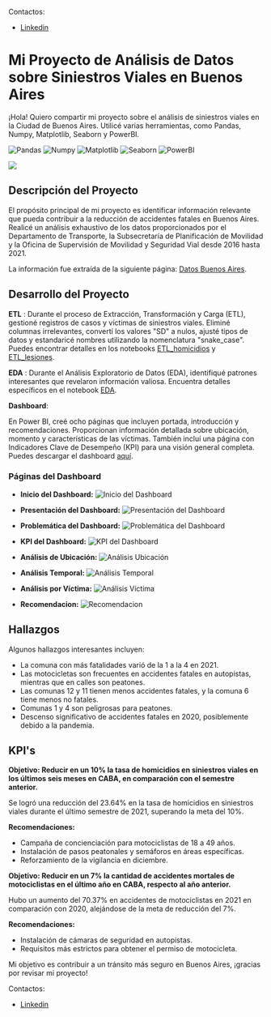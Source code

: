 Contactos:

* [Linkedin](https://www.linkedin.com/in/gerard-carrizo-508b16133/)

# Mi Proyecto de Análisis de Datos sobre Siniestros Viales en Buenos Aires

¡Hola! Quiero compartir mi proyecto sobre el análisis de siniestros viales en la Ciudad de Buenos Aires. Utilicé varias herramientas, como Pandas, Numpy, Matplotlib, Seaborn y PowerBI.

![Pandas](https://img.shields.io/badge/-Pandas-333333?style=flat&logo=pandas)
![Numpy](https://img.shields.io/badge/-Numpy-333333?style=flat&logo=numpy)
![Matplotlib](https://img.shields.io/badge/-Matplotlib-333333?style=flat&logo=matplotlib)
![Seaborn](https://img.shields.io/badge/-Seaborn-333333?style=flat&logo=seaborn)
![PowerBI](https://img.shields.io/badge/-PowerBI-333333?style=flat&logo=PowerBI)


<img src="https://imgs.search.brave.com/A1wV76mXvYPGjqy2cErnSjYRioo2UVyopQtAtvxx8HI/rs:fit:860:0:0/g:ce/aHR0cHM6Ly9haG9y/cmFzZWd1cm9zLm14/L3dwLWNvbnRlbnQv/dXBsb2Fkcy8yMDIy/LzEyL3Npbmllc3Ry/by5qcGc">

## Descripción del Proyecto

El propósito principal de mi proyecto es identificar información relevante que pueda contribuir a la reducción de accidentes fatales en Buenos Aires. Realicé un análisis exhaustivo de los datos proporcionados por el Departamento de Transporte, la Subsecretaría de Planificación de Movilidad y la Oficina de Supervisión de Movilidad y Seguridad Vial desde 2016 hasta 2021.

La información fue extraída de la siguiente página: [Datos Buenos Aires](https://data.buenosaires.gob.ar/dataset/victimas-siniestros-viales).

## Desarrollo del Proyecto

**ETL** : Durante el proceso de Extracción, Transformación y Carga (ETL), gestioné registros de casos y víctimas de siniestros viales. Eliminé columnas irrelevantes, convertí los valores "SD" a nulos, ajusté tipos de datos y estandaricé nombres utilizando la nomenclatura "snake_case". Puedes encontrar detalles en los notebooks [ETL_homicidios](/Notebooks/02_ETL_homicidios.ipynb) y [ETL_lesiones](/Notebooks/02_ETL_lesiones.ipynb).

**EDA** : Durante el Análisis Exploratorio de Datos (EDA), identifiqué patrones interesantes que revelaron información valiosa. Encuentra detalles específicos en el notebook [EDA](Notebooks/04_EDA.ipynb).

**Dashboard**:

En Power BI, creé ocho páginas que incluyen portada, introducción y recomendaciones. Proporcionan información detallada sobre ubicación, momento y características de las víctimas. También incluí una página con Indicadores Clave de Desempeño (KPI) para una visión general completa. Puedes descargar el dashboard [aquí](Dashboard.pbix).

### Páginas del Dashboard

- **Inicio del Dashboard:**
![Inicio del Dashboard](Img/Inicio.png)

- **Presentación del Dashboard:**
![Presentación del Dashboard](Img/Presentacion.png)

- **Problemática del Dashboard:**
![Problemática del Dashboard](Img/Problematica.png)

- **KPI del Dashboard:**
![KPI del Dashboard](Img/KPI.png)

- **Análisis de Ubicación:**
![Análisis Ubicación](Img/Analisis_ubicacion.png)

- **Análisis Temporal:**
![Análisis Temporal](Img/Analisis_temporal.png)

- **Análisis por Víctima:**
![Análisis Víctima](Img/Analisis_victima.png)

- **Recomendacion:**
![Recomendacion](Img/Recomendacion.png)

## Hallazgos

Algunos hallazgos interesantes incluyen:

- La comuna con más fatalidades varió de la 1 a la 4 en 2021.
- Las motocicletas son frecuentes en accidentes fatales en autopistas, mientras que en calles son peatones.
- Las comunas 12 y 11 tienen menos accidentes fatales, y la comuna 6 tiene menos no fatales.
- Comunas 1 y 4 son peligrosas para peatones.
- Descenso significativo de accidentes fatales en 2020, posiblemente debido a la pandemia.

## KPI's

**Objetivo: Reducir en un 10% la tasa de homicidios en siniestros viales en los últimos seis meses en CABA, en comparación con el semestre anterior.**

Se logró una reducción del 23.64% en la tasa de homicidios en siniestros viales durante el último semestre de 2021, superando la meta del 10%.

**Recomendaciones:**
- Campaña de concienciación para motociclistas de 18 a 49 años.
- Instalación de pasos peatonales y semáforos en áreas específicas.
- Reforzamiento de la vigilancia en diciembre.

**Objetivo: Reducir en un 7% la cantidad de accidentes mortales de motociclistas en el último año en CABA, respecto al año anterior.**

Hubo un aumento del 70.37% en accidentes de motociclistas en 2021 en comparación con 2020, alejándose de la meta de reducción del 7%.

**Recomendaciones:**
- Instalación de cámaras de seguridad en autopistas.
- Requisitos más estrictos para obtener el permiso de motocicleta.

Mi objetivo es contribuir a un tránsito más seguro en Buenos Aires, ¡gracias por revisar mi proyecto!

Contactos:

* [Linkedin](https://www.linkedin.com/in/gerard-carrizo-508b16133/)
